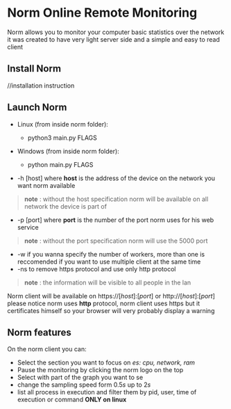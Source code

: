 # Norm Online Remote Monitoring 

Norm allows you to monitor your computer basic statistics over the network it was created to have very light server side and a simple and easy to read client

## Install Norm

//installation instruction

## Launch Norm

 - Linux (from inside norm folder):
    - python3 main.py FLAGS
 - Windows (from inside norm folder):
    - python main.py FLAGS

 - -h [host] where **host** is the address of the device on the network you want norm available 
 > **note** : without the host specification norm will be available on all network the device is part of
 - -p [port] where **port** is the number of the port norm uses for his web service
 > **note** : without the port specification norm will use the 5000 port
 - -w if you wanna specify the number of workers, more than one is reccomended if you want to use multiple client at the same time
 - -ns to remove https protocol and use only http protocol
 > **note** : the information will be visible to all people in the lan

Norm client will be available on https://[*host*]:[*port*] or http://[*host*]:[*port*] please notice norm uses **http** protocol, norm client uses https but it certificates himself so your browser will very probably display a warning

## Norm features

On the norm client you can:
- Select the section you want to focus on *es: cpu, network, ram*
- Pause the monitoring by clicking the norm logo on the top
- Select with part of the graph you want to se
- change the sampling speed form 0.5*s* up to 2*s* 
- list all process in execution and filter them by pid, user, time of execution or command **ONLY on linux**
